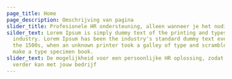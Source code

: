 ```yaml
---
page_title: Home
page_description: Omschrijving van pagina
slider_title: Profesionele HR ondersteuning, alleen wanneer je het nodig heb.
silder_text: Lorem Ipsum is simply dummy text of the printing and typesetting
  industry. Lorem Ipsum has been the industry's standard dummy text ever since
  the 1500s, when an unknown printer took a galley of type and scrambled it to
  make a type specimen book.
slider_text: De mogelijkheid voor een persoonlijke HR oplossing, zodat jij
  verder kan met jouw bedrijf
---
```

